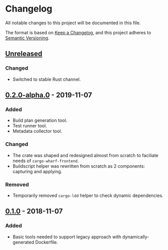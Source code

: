# Changelog
All notable changes to this project will be documented in this file.

The format is based on [Keep a Changelog](https://keepachangelog.com/en/1.0.0/),
and this project adheres to [Semantic Versioning](https://semver.org/spec/v2.0.0.html).

## [Unreleased]
### Changed
- Switched to stable Rust channel.

## [0.2.0-alpha.0] - 2019-11-07
### Added
- Build plan generation tool.
- Test runner tool.
- Metadata collector tool.

### Changed
- The crate was shaped and redesigned almost from scratch to faciliate needs of `cargo-wharf-frontend`.
- Buildscript helper was rewritten from scratch as 2 components: capturing and applying.

### Removed
- Temporarily removed `cargo-ldd` helper to check dynamic dependencies.

## [0.1.0] - 2018-11-07
### Added
- Basic tools needed to support legacy approach with dynamically-generated Dockerfile.

[Unreleased]: https://github.com/denzp/cargo-wharf/compare/cargo-container-tools-v0.2.0-alpha.0...HEAD
[0.2.0-alpha.0]: https://github.com/denzp/cargo-wharf/compare/legacy-dockerfile...cargo-container-tools-v0.2.0-alpha.0
[0.1.0]: https://github.com/denzp/cargo-wharf/releases/tag/legacy-dockerfile
